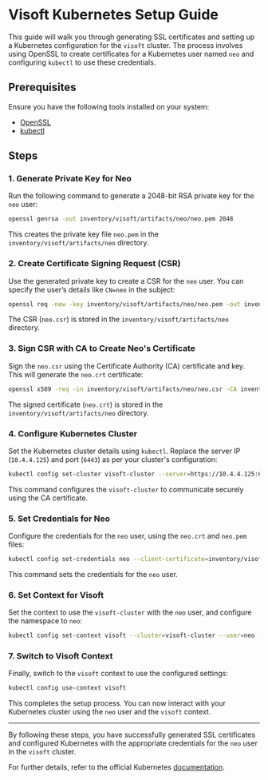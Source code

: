 # Visoft Kubernetes Setup Guide

This guide will walk you through generating SSL certificates and setting up a Kubernetes configuration for the `visoft` cluster. The process involves using OpenSSL to create certificates for a Kubernetes user named `neo` and configuring `kubectl` to use these credentials.

## Prerequisites

Ensure you have the following tools installed on your system:

- [OpenSSL](https://www.openssl.org)
- [kubectl](https://kubernetes.io/docs/tasks/tools/)

## Steps

### 1. Generate Private Key for Neo

Run the following command to generate a 2048-bit RSA private key for the `neo` user:

```bash
openssl genrsa -out inventory/visoft/artifacts/neo/neo.pem 2048
```

This creates the private key file `neo.pem` in the `inventory/visoft/artifacts/neo` directory.

### 2. Create Certificate Signing Request (CSR)

Use the generated private key to create a CSR for the `neo` user. You can specify the user’s details like `CN=neo` in the subject:

```bash
openssl req -new -key inventory/visoft/artifacts/neo/neo.pem -out inventory/visoft/artifacts/neo/neo.csr -subj "/CN=neo"
```

The CSR (`neo.csr`) is stored in the `inventory/visoft/artifacts/neo` directory.

### 3. Sign CSR with CA to Create Neo's Certificate

Sign the `neo.csr` using the Certificate Authority (CA) certificate and key. This will generate the `neo.crt` certificate:

```bash
openssl x509 -req -in inventory/visoft/artifacts/neo/neo.csr -CA inventory/visoft/artifacts/ca.crt -CAkey inventory/visoft/artifacts/ca.key -CAcreateserial -out inventory/visoft/artifacts/neo/neo.crt
```

The signed certificate (`neo.crt`) is stored in the `inventory/visoft/artifacts/neo` directory.

### 4. Configure Kubernetes Cluster

Set the Kubernetes cluster details using `kubectl`. Replace the server IP (`10.4.4.125`) and port (`6443`) as per your cluster's configuration:

```bash
kubectl config set-cluster visoft-cluster --server=https://10.4.4.125:6443 --certificate-authority=inventory/visoft/artifacts/ca.crt --embed-certs=true
```

This command configures the `visoft-cluster` to communicate securely using the CA certificate.

### 5. Set Credentials for Neo

Configure the credentials for the `neo` user, using the `neo.crt` and `neo.pem` files:

```bash
kubectl config set-credentials neo --client-certificate=inventory/visoft/artifacts/neo/neo.crt --client-key=inventory/visoft/artifacts/neo/neo.pem --embed-certs=true
```

This command sets the credentials for the `neo` user.

### 6. Set Context for Visoft

Set the context to use the `visoft-cluster` with the `neo` user, and configure the namespace to `neo`:

```bash
kubectl config set-context visoft --cluster=visoft-cluster --user=neo --namespace=neo
```

### 7. Switch to Visoft Context

Finally, switch to the `visoft` context to use the configured settings:

```bash
kubectl config use-context visoft
```

This completes the setup process. You can now interact with your Kubernetes cluster using the `neo` user and the `visoft` context.

---

By following these steps, you have successfully generated SSL certificates and configured Kubernetes with the appropriate credentials for the `neo` user in the `visoft` cluster.

For further details, refer to the official Kubernetes [documentation](https://kubernetes.io/docs/concepts/configuration/organize-cluster-access-kubeconfig/).
